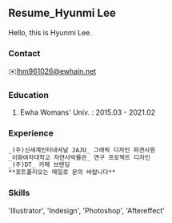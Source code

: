 ## Resume_Hyunmi Lee

Hello, this is Hyunmi Lee.
 
### Contact

✉️lhm961026@ewhain.net

### Education
1. Ewha Womans' Univ. : 2015.03 - 2021.02

### Experience

```markdown
_(주)신세계인터내셔날 JAJU_ 그래픽 디자인 파견사원
_이화여자대학교 자연사박물관_ 연구 프로젝트 디자인
_(주)DT_ 카페 브랜딩
**포트폴리오는 메일로 문의 바랍니다**
```

### Skills
'Illustrator', 'Indesign', 'Photoshop', 'Aftereffect'
